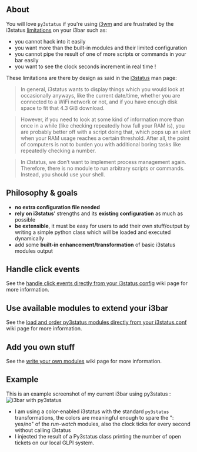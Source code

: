 ## About
You will love `py3status` if you're using [i3wm](http://i3wm.org/) and are frustrated by the i3status [limitations](https://faq.i3wm.org/question/459/external-scriptsprograms-in-i3status-without-loosing-colors/) on your i3bar such as:
* you cannot hack into it easily
* you want more than the built-in modules and their limited configuration
* you cannot pipe the result of one of more scripts or commands in your bar easily
* you want to see the clock seconds increment in real time !

These limitations are there by design as said in the [i3status](http://i3wm.org/i3status/) man page:

> In general, i3status wants to display things which you would look at occasionally anyways, like the current date/time, whether you are connected to a WiFi network or not, and if you have enough disk space to fit that 4.3 GiB download.

> However, if you need to look at some kind of information more than once in a while (like checking repeatedly how full your RAM is), you are probably better off with a script doing that, which pops up an alert when your RAM usage reaches a certain threshold. After all, the point of computers is not to burden you with additional boring tasks like repeatedly checking a number.

> In i3status, we don’t want to implement process management again. Therefore, there is no module to run arbitrary scripts or commands. Instead, you should use your shell.

## Philosophy & goals
* **no extra configuration file needed**
* **rely on i3status**' strengths and its **existing configuration** as much as possible
* **be extensible**, it must be easy for users to add their own stuff/output by writing a simple python class which will be loaded and executed dynamically
* add some **built-in enhancement/transformation** of basic i3status modules output

## Handle click events
See the [handle click events directly from your i3status config](https://github.com/ultrabug/py3status/wiki/Handle-click-events-directly-from-your-i3status-config) wiki page for more information.

## Use available modules to extend your i3bar
See the [load and order py3status modules directly from your i3status.conf](https://github.com/ultrabug/py3status/wiki/Load-and-order-py3status-modules-directly-from-your-current-i3status-config) wiki page for more information.

## Add you own stuff
See the [write your own modules](https://github.com/ultrabug/py3status/wiki/Write-your-own-modules) wiki page for more information.

## Example
This is an example screenshot of my current i3bar using py3status :
![i3bar with py3status](http://ultrabug.fr/github/i3bar.png)

* I am using a color-enabled i3status with the standard `py3status` transformations, the colors are meaningful enough to spare the ": yes/no" of the _run-watch_ modules, also the clock ticks for every second without calling i3status
* I injected the result of a Py3status class printing the number of open tickets on our local GLPI system.